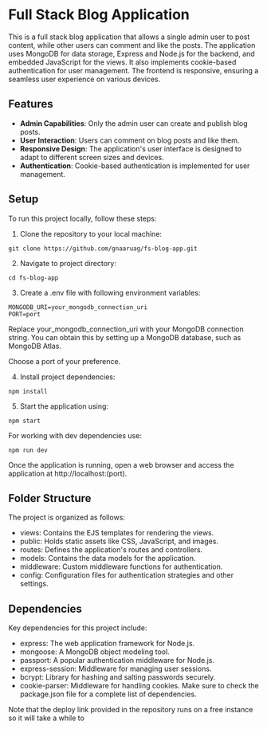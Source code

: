 # Full Stack Blog Application

This is a full stack blog application that allows a single admin user to post content, while other users can comment and like the posts. The application uses MongoDB for data storage, Express and Node.js for the backend, and embedded JavaScript for the views. It also implements cookie-based authentication for user management. The frontend is responsive, ensuring a seamless user experience on various devices.

## Features

- **Admin Capabilities**: Only the admin user can create and publish blog posts.
- **User Interaction**: Users can comment on blog posts and like them.
- **Responsive Design**: The application's user interface is designed to adapt to different screen sizes and devices.
- **Authentication**: Cookie-based authentication is implemented for user management.

## Setup

To run this project locally, follow these steps:

1. Clone the repository to your local machine:

```
git clone https://github.com/gnaaruag/fs-blog-app.git
```

2. Navigate to project directory:

```
cd fs-blog-app
```

3. Create a .env file with following environment variables:
```
MONGODB_URI=your_mongodb_connection_uri
PORT=port
```

Replace your_mongodb_connection_uri with your MongoDB connection string. You can obtain this by setting up a MongoDB database, such as MongoDB Atlas.

Choose a port of your preference.

4. Install project dependencies:
```
npm install
```

5. Start the application using:
```
npm start
```
For working with dev dependencies use: 
```
npm run dev
```

Once the application is running, open a web browser and access the application at http://localhost:(port).

## Folder Structure

The project is organized as follows:

- views: Contains the EJS templates for rendering the views.
- public: Holds static assets like CSS, JavaScript, and images.
- routes: Defines the application's routes and controllers.
- models: Contains the data models for the application.
- middleware: Custom middleware functions for authentication.
- config: Configuration files for authentication strategies and other settings.

## Dependencies
Key dependencies for this project include:

- express: The web application framework for Node.js.
- mongoose: A MongoDB object modeling tool.
- passport: A popular authentication middleware for Node.js.
- express-session: Middleware for managing user sessions.
- bcrypt: Library for hashing and salting passwords securely.
- cookie-parser: Middleware for handling cookies.
Make sure to check the package.json file for a complete list of dependencies.

Note that the deploy link provided in the repository runs on a free instance so it will take a while to 


